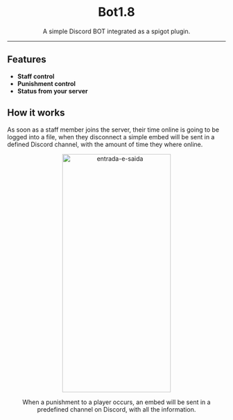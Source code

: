 <div align="center">
<h1>Bot1.8</h1>

<p>A simple Discord BOT integrated as a spigot plugin.</p>

</div>

<hr />

## Features

- **Staff control** 
- **Punishment control**
- **Status from your server**

## How it works

As soon as a staff member joins the server, their time online is going to be logged
 into a file, when they disconnect a simple embed will be sent in a defined Discord
 channel, with the amount of time they where online.

<div align="center">
<img
    height="550"
    width="250"
    alt="entrada-e-saida"
    src="https://image.prntscr.com/image/jqHn4a_jTXuCNPEVIKFBYQ.png"
  />
<div>
 
When a punishment to a player occurs, an embed will be sent in a predefined channel
 on Discord, with all the information.